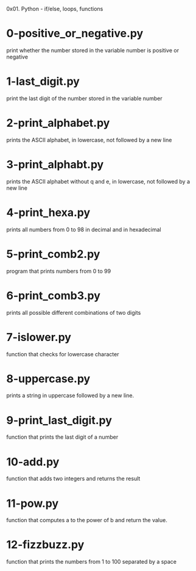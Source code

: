 0x01. Python - if/else, loops, functions

# 0-positive_or_negative.py
print whether the number stored in the variable number is positive or negative

# 1-last_digit.py
print the last digit of the number stored in the variable number

# 2-print_alphabet.py
prints the ASCII alphabet, in lowercase, not followed by a new line

# 3-print_alphabt.py
prints the ASCII alphabet without q and e, in lowercase, not followed by a new line

# 4-print_hexa.py
prints all numbers from 0 to 98 in decimal and in hexadecimal

# 5-print_comb2.py
program that prints numbers from 0 to 99

# 6-print_comb3.py
prints all possible different combinations of two digits

# 7-islower.py
function that checks for lowercase character

# 8-uppercase.py
prints a string in uppercase followed by a new line.

# 9-print_last_digit.py
function that prints the last digit of a number

# 10-add.py
function that adds two integers and returns the result

# 11-pow.py
function that computes a to the power of b and return the value.

# 12-fizzbuzz.py
function that prints the numbers from 1 to 100 separated by a space
